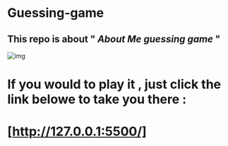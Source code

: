 # Guessing-game
## This repo is about  " *About Me guessing game* "
 ![img](https://en.islcollective.com/preview/201211/f/guessing-game-ppt-activities-promoting-classroom-dynamics-group-form_36549_1.jpg)
 # If you would to play it , just click the link belowe to take you there :
# [http://127.0.0.1:5500/]

